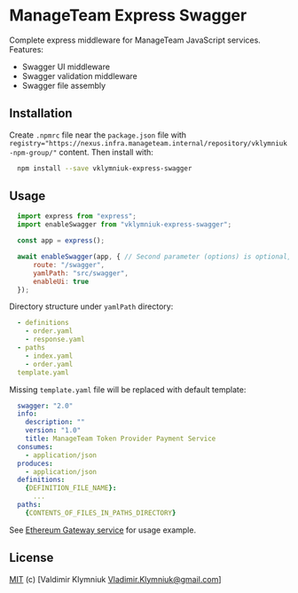 # ManageTeam Express Swagger

Complete express middleware for ManageTeam JavaScript services. Features:

+ Swagger UI middleware
+ Swagger validation middleware
+ Swagger file assembly

Installation
------------

Create `.npmrc` file near the `package.json` file with `registry="https://nexus.infra.manageteam.internal/repository/vklymniuk-npm-group/"` content. Then install with:

```bash
  npm install --save vklymniuk-express-swagger
```

Usage
-----

```javascript
  import express from "express";
  import enableSwagger from "vklymniuk-express-swagger";

  const app = express();

  await enableSwagger(app, { // Second parameter (options) is optional, defaults are listed below
      route: "/swagger",
      yamlPath: "src/swagger",
      enableUi: true
  });
```

Directory structure under `yamlPath` directory:

```yaml
  - definitions
    - order.yaml
    - response.yaml
  - paths
    - index.yaml
    - order.yaml
  template.yaml
```

Missing `template.yaml` file will be replaced with default template:

```yaml
  swagger: "2.0"
  info:
    description: ""
    version: "1.0"
    title: ManageTeam Token Provider Payment Service
  consumes:
    - application/json
  produces:
    - application/json
  definitions:
    {DEFINITION_FILE_NAME}:
      ...
  paths:
    {CONTENTS_OF_FILES_IN_PATHS_DIRECTORY}
```

See [Ethereum Gateway service](http://gitlab-service.manageteam.ec2-internal/blockchain/ethereum-gateway) for usage example.

License
-------

[MIT](LICENSE) (c) [Valdimir Klymniuk <Vladimir.Klymniuk@gmail.com>]